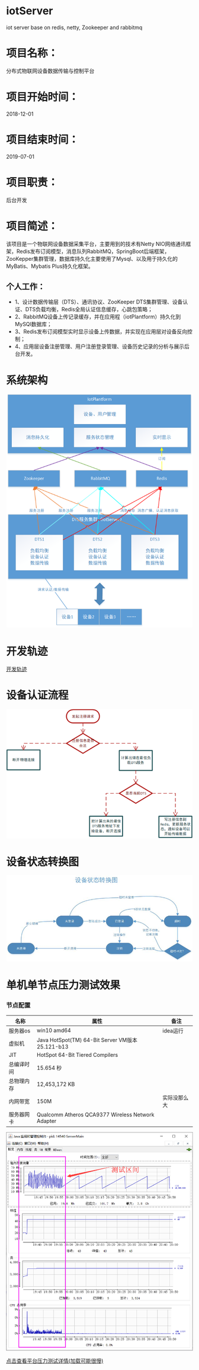 # iotServer
iot server base on redis, netty, Zookeeper and rabbitmq



# 项目名称：
分布式物联网设备数据传输与控制平台
# 项目开始时间：
2018-12-01
# 项目结束时间：
2019-07-01

# 项目职责：
后台开发
# 项目简述：
该项目是一个物联网设备数据采集平台，主要用到的技术有Netty NIO网络通讯框架，Redis发布订阅模型，消息队列RabbitMQ，SpringBoot后端框架，ZooKepper集群管理，数据库持久化主要使用了Mysql、以及用于持久化的MyBatis、Mybatis Plus持久化框架。 
## 个人工作：
 - 1、设计数据传输层（DTS）、通讯协议、ZooKeeper DTS集群管理、设备认证、DTS负载均衡，Redis全局认证信息缓存，心跳包策略； 
 - 2、RabbitMQ设备上传记录缓存，并在应用程（iotPlantform）持久化到MySQl数据库； 
 - 3、Redis发布订阅模型实时显示设备上传数据，并实现在应用层对设备反向控制； 
 - 4、应用层设备注册管理、用户注册登录管理、设备历史记录的分析与展示后台开发。
# 系统架构
![系统架构](img/system.png)
# 开发轨迹
[开发轨迹](https://github.com/dyingstraw/iotServer/commits/master)
# 设备认证流程
![dev](img/dev.png)
# 设备状态转换图
![设备状态转换](img/deviceStatus.jpg)
# 单机单节点压力测试效果
### 节点配置
名称|属性|备注
---|---|---
服务器os|win10 amd64|idea运行
虚拟机|Java HotSpot(TM) 64-Bit Server VM版本 25.121-b13||
JIT|HotSpot 64-Bit Tiered Compilers|
总编译时间|15.654 秒|
总物理内存|12,453,172 KB|
内网带宽|150M|实际没那么大
服务器网卡|Qualcomm Atheros QCA9377 Wireless Network Adapter

![jvm活动概况](img/jvm.png)

[点击查看平台压力测试详情(加载可能很慢)](https://htmlpreview.github.io/?https://raw.githubusercontent.com/dyingstraw/iotServer/master/img/mytest/index.html)




